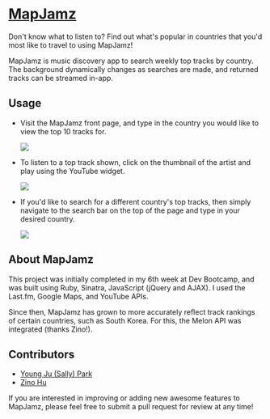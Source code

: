 # [MapJamz](http://mapjamz.herokuapp.com/)

Don't know what to listen to? Find out what's popular in countries that you'd most like to travel to using MapJamz!

MapJamz is music discovery app to search weekly top tracks by country. The background dynamically changes as searches are made, and returned tracks can be streamed in-app.

## Usage

* Visit the MapJamz front page, and type in the country you would like to view the top 10 tracks for.

  ![](public/mapjamz0.gif)

* To listen to a top track shown, click on the thumbnail of the artist and play using the YouTube widget.

  ![](public/mapjamz1.gif)

* If you'd like to search for a different country's top tracks, then simply navigate to the search bar on the top of the page and type in your desired country.

  ![](public/mapjamz2.gif)

## About MapJamz

This project was initially completed in my 6th week at Dev Bootcamp, and was built using Ruby, Sinatra, JavaScript (jQuery and AJAX). I used the Last.fm, Google Maps, and YouTube APIs.

Since then, MapJamz has grown to more accurately reflect track rankings of certain countries, such as South Korea. For this, the Melon API was integrated (thanks Zino!).

## Contributors

* [Young Ju (Sally) Park](http://github.com/parkyngj)
* [Zino Hu](http://github.com/zinosama)

If you are interested in improving or adding new awesome features to MapJamz, please feel free to submit a pull request for review at any time!

